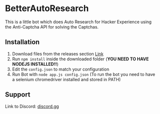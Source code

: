 # BetterAutoResearch
This is a little bot which does Auto Research for Hacker Experience using the 
Anti-Captcha API for solving the Captchas.

## Installation
1. Download files from the releases section [Link](https://github.com/HEScriptsPack/BetterAutoResearch/releases/latest)
2. Run `npm install` inside the downloaded folder (**YOU NEED TO HAVE NODEJS INSTALLED!!**)
3. Edit the `config.json` to match your configuration
4. Run Bot with `node app.js config.json` (To run the bot you need to have a selenium chromedriver installed and stored in PATH)

## Support 
Link to Discord: [discord.gg](https://discord.gg/FedpgR4)
